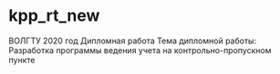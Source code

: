 # kpp_rt_new
ВОЛГТУ
2020 год
Дипломная работа
Тема дипломной работы: Разработка программы ведения учета на контрольно-пропускном пункте
